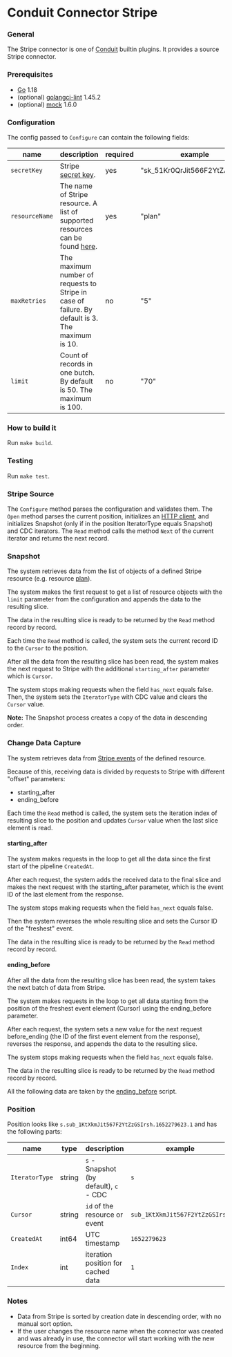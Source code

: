 # Conduit Connector Stripe

### General
The Stripe connector is one of [Conduit](https://github.com/ConduitIO/conduit) builtin plugins. It provides a source Stripe connector.

### Prerequisites
- [Go](https://go.dev/) 1.18
- (optional) [golangci-lint](https://github.com/golangci/golangci-lint) 1.45.2
- (optional) [mock](https://github.com/golang/mock) 1.6.0

### Configuration
The config passed to `Configure` can contain the following fields:

| name            | description                                                                                                 | required | example                      |
|-----------------|-------------------------------------------------------------------------------------------------------------|----------|------------------------------|
| `secretKey`     | Stripe [secret key](https://dashboard.stripe.com/apikeys).                                                  | yes      | "sk_51Kr0QrJit566F2YtZAwMlh" |
| `resourceName`  | The name of Stripe resource. A list of supported resources can be found [here](models/resources/README.md). | yes      | "plan"                       |
| `maxRetries`    | The maximum number of requests to Stripe in case of failure. By default is 3. The maximum is 10.            | no       | "5"                          |                                                                                           | yes      | "id"                                            |
| `limit`         | Count of records in one butch. By default is 50. The maximum is 100.                                        | no       | "70"                         |

### How to build it
Run `make build`.

### Testing
Run `make test`.

### Stripe Source
The `Configure` method parses the configuration and validates them.
The `Open` method parses the current position, initializes an 
[HTTP client](https://github.com/hashicorp/go-retryablehttp), and initializes Snapshot (only if in the position IteratorType equals Snapshot) and CDC iterators.
The `Read` method calls the method `Next` of the current iterator and returns the next record.

### Snapshot
The system retrieves data from the list of objects of a defined Stripe resource (e.g. resource [plan](https://stripe.com/docs/api/plans/list)).

The system makes the first request to get a list of resource objects with the `limit` parameter from the configuration and appends the data to the resulting slice.

The data in the resulting slice is ready to be returned by the `Read` method record by record.

Each time the `Read` method is called, the system sets the current record ID to the `Cursor` to the position.

After all the data from the resulting slice has been read, the system makes the next request to Stripe with the additional `starting_after` parameter which is `Cursor`.

The system stops making requests when the field `has_next` equals false. Then, the system sets the `IteratorType` with CDC value and clears the `Cursor` value.

**Note:** The Snapshot process creates a copy of the data in descending order.

### Change Data Capture
The system retrieves data from [Stripe events](https://api.stripe.com/v1/events) of the defined resource.

Because of this, receiving data is divided by requests to Stripe with different "offset" parameters:
- starting_after
- ending_before

Each time the `Read` method is called, the system sets the iteration index of resulting slice to the position and updates `Cursor` value when the last slice element is read.

#### starting_after
The system makes requests in the loop to get all the data since the first start of the pipeline `CreatedAt`.

After each request, the system adds the received data to the final slice and makes the next request with the starting_after parameter, which is the event ID of the last element from the response.

The system stops making requests when the field `has_next` equals false.

Then the system reverses the whole resulting slice and sets the Cursor ID of the "freshest" event.

The data in the resulting slice is ready to be returned by the `Read` method record by record.

#### ending_before
After all the data from the resulting slice has been read, the system takes the next batch of data from Stripe.

The system makes requests in the loop to get all data starting from the position of the freshest event element (Cursor) using the ending_before parameter.

After each request, the system sets a new value for the next request before_ending (the ID of the first event element from the response), reverses the response, and appends the data to the resulting slice.

The system stops making requests when the field `has_next` equals false.

The data in the resulting slice is ready to be returned by the `Read` method record by record.

All the following data are taken by the [ending_before](#ending_before) script.

### Position
Position looks like `s.sub_1KtXkmJit567F2YtZzGSIrsh.1652279623.1` and has the following parts:

| name            | type    | description                            | example                        |
|-----------------|---------|----------------------------------------|--------------------------------|
| `IteratorType`  | string  | `s` - Snapshot (by default), `c` - CDC | `s`                            |
| `Cursor`        | string  | `id` of the resource or event          | `sub_1KtXkmJit567F2YtZzGSIrsh` |
| `CreatedAt`     | int64   | UTC timestamp                          | `1652279623`                   |
| `Index`         | int     | iteration position for cached data     | `1`                            |

### Notes
- Data from Stripe is sorted by creation date in descending order, with no manual sort option.
- If the user changes the resource name when the connector was created and was already in use, the connector will start working with the new resource from the beginning.